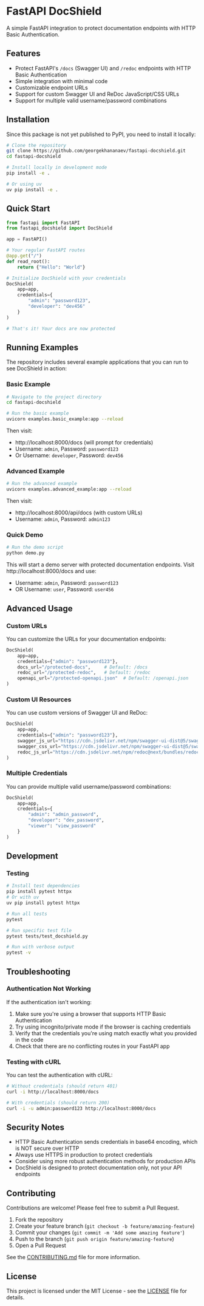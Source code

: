 # FastAPI DocShield

A simple FastAPI integration to protect documentation endpoints with HTTP Basic Authentication.

## Features

- Protect FastAPI's `/docs` (Swagger UI) and `/redoc` endpoints with HTTP Basic Authentication
- Simple integration with minimal code
- Customizable endpoint URLs
- Support for custom Swagger UI and ReDoc JavaScript/CSS URLs
- Support for multiple valid username/password combinations

## Installation

Since this package is not yet published to PyPI, you need to install it locally:

```bash
# Clone the repository
git clone https://github.com/georgekhananaev/fastapi-docshield.git
cd fastapi-docshield

# Install locally in development mode
pip install -e .

# Or using uv
uv pip install -e .
```

## Quick Start

```python
from fastapi import FastAPI
from fastapi_docshield import DocShield

app = FastAPI()

# Your regular FastAPI routes
@app.get("/")
def read_root():
    return {"Hello": "World"}

# Initialize DocShield with your credentials
DocShield(
    app=app,
    credentials={
        "admin": "password123",
        "developer": "dev456"
    }
)

# That's it! Your docs are now protected
```

## Running Examples

The repository includes several example applications that you can run to see DocShield in action:

### Basic Example

```bash
# Navigate to the project directory
cd fastapi-docshield

# Run the basic example
uvicorn examples.basic_example:app --reload
```

Then visit:
- http://localhost:8000/docs (will prompt for credentials)
- Username: `admin`, Password: `password123`
- Or Username: `developer`, Password: `dev456`

### Advanced Example

```bash
# Run the advanced example
uvicorn examples.advanced_example:app --reload
```

Then visit:
- http://localhost:8000/api/docs (with custom URLs)
- Username: `admin`, Password: `admin123`

### Quick Demo

```bash
# Run the demo script
python demo.py
```

This will start a demo server with protected documentation endpoints. Visit http://localhost:8000/docs and use:
- Username: `admin`, Password: `password123`
- OR Username: `user`, Password: `user456`

## Advanced Usage

### Custom URLs

You can customize the URLs for your documentation endpoints:

```python
DocShield(
    app=app,
    credentials={"admin": "password123"},
    docs_url="/protected-docs",     # Default: /docs
    redoc_url="/protected-redoc",   # Default: /redoc
    openapi_url="/protected-openapi.json"  # Default: /openapi.json
)
```

### Custom UI Resources

You can use custom versions of Swagger UI and ReDoc:

```python
DocShield(
    app=app,
    credentials={"admin": "password123"},
    swagger_js_url="https://cdn.jsdelivr.net/npm/swagger-ui-dist@5/swagger-ui-bundle.js",
    swagger_css_url="https://cdn.jsdelivr.net/npm/swagger-ui-dist@5/swagger-ui.css",
    redoc_js_url="https://cdn.jsdelivr.net/npm/redoc@next/bundles/redoc.standalone.js"
)
```

### Multiple Credentials

You can provide multiple valid username/password combinations:

```python
DocShield(
    app=app,
    credentials={
        "admin": "admin_password",
        "developer": "dev_password",
        "viewer": "view_password"
    }
)
```

## Development

### Testing

```bash
# Install test dependencies
pip install pytest httpx
# Or with uv
uv pip install pytest httpx

# Run all tests
pytest

# Run specific test file
pytest tests/test_docshield.py

# Run with verbose output
pytest -v
```

## Troubleshooting

### Authentication Not Working

If the authentication isn't working:

1. Make sure you're using a browser that supports HTTP Basic Authentication
2. Try using incognito/private mode if the browser is caching credentials
3. Verify that the credentials you're using match exactly what you provided in the code
4. Check that there are no conflicting routes in your FastAPI app

### Testing with cURL

You can test the authentication with cURL:

```bash
# Without credentials (should return 401)
curl -i http://localhost:8000/docs

# With credentials (should return 200)
curl -i -u admin:password123 http://localhost:8000/docs
```

## Security Notes

- HTTP Basic Authentication sends credentials in base64 encoding, which is NOT secure over HTTP
- Always use HTTPS in production to protect credentials
- Consider using more robust authentication methods for production APIs
- DocShield is designed to protect documentation only, not your API endpoints

## Contributing

Contributions are welcome! Please feel free to submit a Pull Request.

1. Fork the repository
2. Create your feature branch (`git checkout -b feature/amazing-feature`)
3. Commit your changes (`git commit -m 'Add some amazing feature'`)
4. Push to the branch (`git push origin feature/amazing-feature`)
5. Open a Pull Request

See the [CONTRIBUTING.md](CONTRIBUTING.md) file for more information.

## License

This project is licensed under the MIT License - see the [LICENSE](LICENSE) file for details.